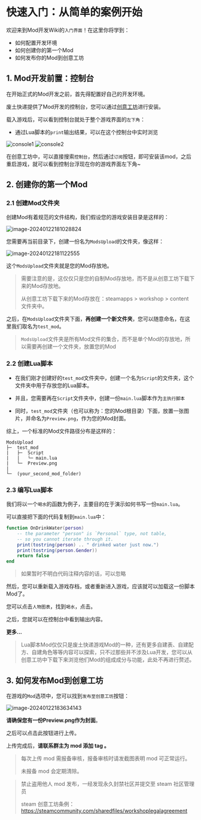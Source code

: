 # 快速入门：从简单的案例开始

欢迎来到Mod开发Wiki的`入门界面`！在这里你将学到：

+ 如何配置开发环境
+ 如何创建你的第一个Mod
+ 如何发布你的Mod到创意工坊



## 1. Mod开发前置：控制台

在开始正式的Mod开发之前，首先得配置好自己的开发环境。

废土快递提供了Mod开发的控制台，您可以通过[创意工坊](https://steamcommunity.com/sharedfiles/filedetails/?id=3039284263&searchtext=%E6%8E%A7%E5%88%B6%E5%8F%B0)进行安装。

载入游戏后，可以看到控制台就处于整个游戏界面的`左下角`：

+ 通过Lua脚本的`print`输出结果，可以在这个控制台中实时浏览




![console1](./assets/console-eg.png)
![console2](./assets/console-eg-2.png)

在创意工坊中，可以直接搜索`控制台`，然后通过`订阅`按钮，即可安装该mod，之后重启游戏，就可以看到控制台浮现在你的游戏界面左下角~



## 2. 创建你的第一个Mod

### 2.1 创建Mod文件夹

创建Mod有着规范的文件结构，我们假设您的游戏安装目录是这样的：

![image-20240122181028824](assets/directory-1.png)

您需要再当前目录下，创建一份名为`ModsUpload`的文件夹，像这样：

![image-20240122181122555](assets/directory-2.png)

这个`ModsUpload`文件夹就是您的Mod存放地。

> 需要注意的是，这仅仅只是您的自制Mod存放地，而不是从创意工坊下载下来的Mod存放地。
>
> 从创意工坊下载下来的Mod存放在：steamapps > workshop > content 文件夹中。



之后，在`ModsUpload`文件夹下面，**再创建一个新文件夹**，您可以随意命名，在这里我们取名为`test_mod`。

> `ModsUpload`文件夹是所有Mod文件的集合，而不是单个Mod的存放地，所以需要再创建一个文件夹，放置您的Mod



### 2.2 创建Lua脚本

+ 在我们刚才创建好的`test_mod`文件夹中，创建一个名为`Script`的文件夹，这个文件夹中用于存放您的Lua脚本。

+ 并且，您需要再在`Script`文件夹中，创建一份`main.lua`脚本作为`主执行脚本`

+ 同时，`test_mod`文件夹（也可以称为：您的Mod根目录）下面，放置一张图片，并命名为`Preview.png`，作为您的Mod封面。



综上，一个标准的Mod文件路径分布是这样的：

```
ModsUpload
├─  test_mod
|   ├─  Script
|   |   └─ main.lua
|	└─  Preview.png
|
└─  (your_second_mod_folder)
```



### 2.3 编写Lua脚本

我们将以一个`喝水`的函数为例子，主要目的在于演示如何书写一份`main.lua`。

可以直接把下面的代码复制到`main.lua`中：

```lua
function OnDrinkWater(person)
    -- the parameter "person" is `Personal` type, not table, 
    -- so you cannot iterate through it.
    print(tostring(person) .. " drinked water just now.")
    print(tostring(person.Gender))
    return false
end
```

> 如果暂时不明白代码注释内容的话，可以忽略

然后，您可以重新载入游戏存档，或者重新进入游戏，应该就可以加载这一份脚本Mod了。

您可以点击`人物图表`，找到`喝水`，点击。

之后，您就可以在控制台中看到输出内容。



**更多...**

> Lua脚本Mod仅仅只是废土快递游戏Mod的一种，还有更多自建表、自建配方、自建角色等等内容可以探索，只不过那些并不涉及Lua开发，您可以从创意工坊中下载下来浏览他们Mod的组成成分与功能，此处不再进行赘述。




## 3. 如何发布Mod到创意工坊

在游戏的`Mod`选项中，您可以找到`发布至创意工坊`按钮：

![image-20240122183634143](assets/publish.png)

**请确保您有一份Preview.png作为封面**。

之后可以点击此按钮进行上传。

上传完成后，**请联系群主为 mod 添加 tag 。**

> 每次上传 mod 需报备审核，报备审核时请发截图表明 mod 可正常运行。
>
> 未报备 mod 会定期清除。

> 禁止盗用他人 mod 发布，一经发现永久封禁社区并提交至 steam 社区管理员 
>
> steam 创意工坊条例：https://steamcommunity.com/sharedfiles/workshoplegalagreement